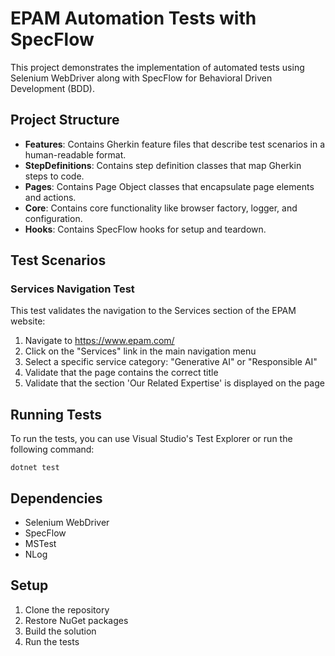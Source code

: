 # EPAM Automation Tests with SpecFlow

This project demonstrates the implementation of automated tests using Selenium WebDriver along with SpecFlow for Behavioral Driven Development (BDD).

## Project Structure

- **Features**: Contains Gherkin feature files that describe test scenarios in a human-readable format.
- **StepDefinitions**: Contains step definition classes that map Gherkin steps to code.
- **Pages**: Contains Page Object classes that encapsulate page elements and actions.
- **Core**: Contains core functionality like browser factory, logger, and configuration.
- **Hooks**: Contains SpecFlow hooks for setup and teardown.

## Test Scenarios

### Services Navigation Test

This test validates the navigation to the Services section of the EPAM website:

1. Navigate to https://www.epam.com/
2. Click on the "Services" link in the main navigation menu
3. Select a specific service category: "Generative AI" or "Responsible AI"
4. Validate that the page contains the correct title
5. Validate that the section 'Our Related Expertise' is displayed on the page

## Running Tests

To run the tests, you can use Visual Studio's Test Explorer or run the following command:

```
dotnet test
```

## Dependencies

- Selenium WebDriver
- SpecFlow
- MSTest
- NLog

## Setup

1. Clone the repository
2. Restore NuGet packages
3. Build the solution
4. Run the tests